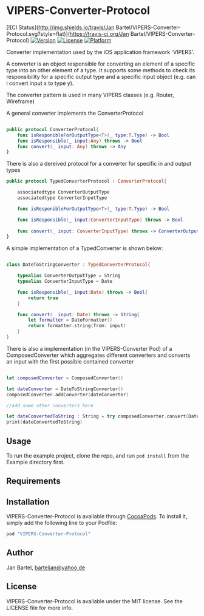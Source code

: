 # VIPERS-Converter-Protocol

[![CI Status](http://img.shields.io/travis/Jan Bartel/VIPERS-Converter-Protocol.svg?style=flat)](https://travis-ci.org/Jan Bartel/VIPERS-Converter-Protocol)
[![Version](https://img.shields.io/cocoapods/v/VIPERS-Converter-Protocol.svg?style=flat)](http://cocoapods.org/pods/VIPERS-Converter-Protocol)
[![License](https://img.shields.io/cocoapods/l/VIPERS-Converter-Protocol.svg?style=flat)](http://cocoapods.org/pods/VIPERS-Converter-Protocol)
[![Platform](https://img.shields.io/cocoapods/p/VIPERS-Converter-Protocol.svg?style=flat)](http://cocoapods.org/pods/VIPERS-Converter-Protocol)

Converter implementation used by the iOS application framework 'VIPERS'.

A converter is an object responsible for converting an element of a specific type into an other element of a type. It supports some methods to check its responsibility for a specific output type and a specific input object (e.g. can i convert input x to type y).

The converter pattern is used in many VIPERS classes (e.g. Router, Wireframe)

A general converter implements the ConverterProtocol

```swift

public protocol ConverterProtocol{
    func isResponibleForOutputType<T>(_ type:T.Type) -> Bool
    func isResponsible(_ input:Any) throws -> Bool
    func convert(_ input: Any) throws -> Any
}

```

There is also a dereived protocol for a converter for specific in and output types

```swift
public protocol TypedConverterProtocol : ConverterProtocol{

    associatedtype ConverterOutputType
    associatedtype ConverterInputType

    func isResponibleForOutputType<T>(_ type:T.Type) -> Bool

    func isResponsible(_ input:ConverterInputType) throws -> Bool
    
    func convert(_ input: ConverterInputType) throws -> ConverterOutputType
}

```

A simple implementation of a TypedConverter is shown below:
```swift

class DateToStringConverter : TypedConverterProtocol{

    typealias ConverterOutputType = String
    typealias ConverterInputType = Date

    func isResponsible(_ input:Date) throws -> Bool{
        return true
    }

    func convert(_ input: Date) throws -> String{
        let formatter = DateFormatter()
        return formatter.string(from: input)
    }
}

```

There is also a implementation (in the VIPERS-Converter Pod) of a ComposedConverter which aggregates different converters and converts an input with the first possible contained converter

```swift

let composedConverter = ComposedConverter()

let dateConverter = DateToStringConverter()
composedConverter.addConverter(dateConverter)

//add some other converters here

let dateConvertedToString : String = try composedConverter.convert(Date())
print(dateConvertedToString)


```

## Usage

To run the example project, clone the repo, and run `pod install` from the Example directory first.

## Requirements

## Installation

VIPERS-Converter-Protocol is available through [CocoaPods](http://cocoapods.org). To install
it, simply add the following line to your Podfile:

```ruby
pod "VIPERS-Converter-Protocol"
```

## Author

Jan Bartel, barteljan@yahoo.de

## License

VIPERS-Converter-Protocol is available under the MIT license. See the LICENSE file for more info.
